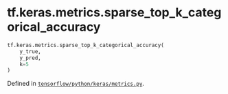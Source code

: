 <div itemscope itemtype="http://developers.google.com/ReferenceObject">
<meta itemprop="name" content="tf.keras.metrics.sparse_top_k_categorical_accuracy" />
<meta itemprop="path" content="Stable" />
</div>

# tf.keras.metrics.sparse_top_k_categorical_accuracy

``` python
tf.keras.metrics.sparse_top_k_categorical_accuracy(
    y_true,
    y_pred,
    k=5
)
```



Defined in [`tensorflow/python/keras/metrics.py`](/code/stable/tensorflow/python/keras/metrics.py).

